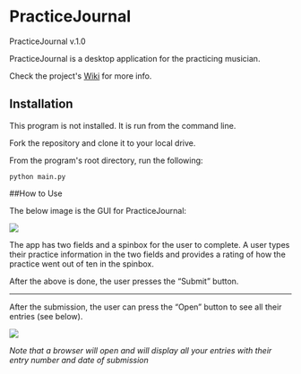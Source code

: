 # PracticeJournal

PracticeJournal v.1.0

PracticeJournal is a desktop application for the practicing musician.

Check the project's [Wiki](https://github.com/Kwistech/PracticeJournal/wiki) for more info.

## Installation

This program is not installed. It is run from the command line.

Fork the repository and clone it to your local drive.

From the program's root directory, run the following:

`python main.py`

##How to Use

The below image is the GUI for PracticeJournal:

![](http://s32.postimg.org/vvpllz745/practicejournal_gui.png)

The app has two fields and a spinbox for the user to complete. 
A user types their practice information in the two fields and provides a 
rating of how the practice went out of ten in the spinbox.

After the above is done, the user presses the “Submit” button.

---

After the submission, the user can press the “Open” button to see all their entries (see below). 

![](http://s32.postimg.org/gnt9aavgl/practicejournal_html.png)

*Note that a browser will open and will display all your entries with their entry number and date of submission*
